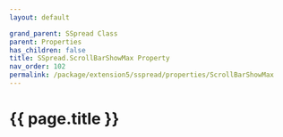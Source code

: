 ```yaml
---
layout: default

grand_parent: SSpread Class
parent: Properties
has_children: false
title: SSpread.ScrollBarShowMax Property
nav_order: 102
permalink: /package/extension5/sspread/properties/ScrollBarShowMax
---
```

# {{ page.title }}